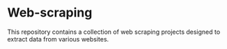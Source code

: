 # Web-scraping
This repository contains a collection of web scraping projects designed to extract data from various websites.
